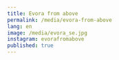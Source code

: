 ```yaml
---
title: Evora from above
permalink: /media/evora-from-above
lang: en
image: /media/evora_se.jpg
instagram: evorafromabove
published: true
---
```



